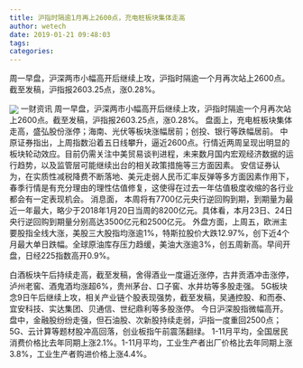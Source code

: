 ```yaml
---
title: 沪指时隔逾1月再上2600点，充电桩板块集体走高
author: wetech
date: 2019-01-21 09:48:03
tags: 
categories: 
---
```

周一早盘，沪深两市小幅高开后继续上攻，沪指时隔逾一个月再次站上2600点。截至发稿，沪指报2603.25点，涨0.28%。
<!-- more -->
<img align="center" border="0" src="https://imgcdn.yicai.com/uppics/images/2019/01/e469b29985b10d15973cf8a884aaabf6.jpg" />
一财资讯
周一早盘，沪深两市小幅高开后继续上攻，沪指时隔逾一个月再次站上2600点。截至发稿，沪指报2603.25点，涨0.28%。
盘面上，充电桩板块集体走高，盛弘股份涨停；海南、光伏等板块涨幅居前；创投、银行等跌幅居前。
中原证券指出，上周指数沿着五日线攀升，逼近2600点。行情近两周呈现出明显的板块轮动效应。目前仍需关注中美贸易谈判进程，未来数月国内宏观经济数据的运行趋势，以及监管层可能继续出台的相关政策措施等三方面因素。
安信证券认为，在实质性减税降费不断落地、美元走弱人民币汇率反弹等多方面因素作用下，春季行情是有充分理由的理性估值修复，这使得在过去一年估值极度收缩的各行业都会有一定表现机会。
消息面， 
本周将有7700亿元央行逆回购到期，到期量为最近一年最大，略少于2018年1月20日当周的8200亿元。具体看，本月23日、24日央行逆回购到期量分别高达3500亿元和2500亿元。
外盘方面，上周五，欧洲主要股指全线大涨，美股三大股指均涨逾1%，特斯拉股价大跌12.97%，创下近4个月最大单日跌幅。全球原油库存压力趋缓，美油大涨逾3%，创五周新高。早间开盘，日经225指数高开0.9%。
 
 
白酒板块午后持续走高，截至发稿，舍得酒业一度逼近涨停，古井贡酒冲击涨停，泸州老窖、酒鬼酒均涨超6%，贵州茅台、口子窖、水井坊等多股走强。
5G板块念9日午后继续上攻，相关产业链个股表现强势，截至发稿，吴通控股、和而泰、宜安科技、实达集团、贝通信、世纪鼎利等多股涨停。
今日沪深股指微幅高开。盘中，金融股纷纷走强，但石油股、次新股持续走弱，沪指一度重回2500点；5G、云计算等题材股冲高回落，创业板指午前震荡翻绿。
1-11月平均，全国居民消费价格比去年同期上涨2.1%。1-11月平均，工业生产者出厂价格比去年同期上涨3.8%，工业生产者购进价格上涨4.4%。
